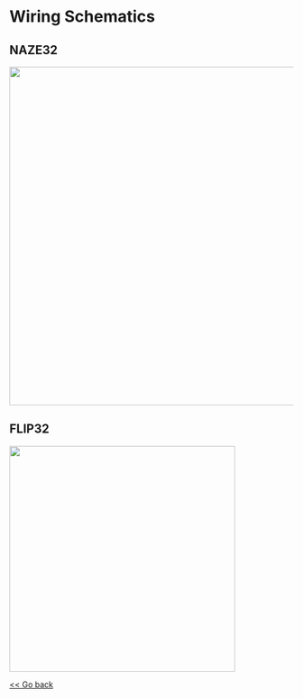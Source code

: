 # Wiring Schematics

## NAZE32

<img src="https://github.com/raul-ortega/u360gts/blob/master/wiki/img/Naze32_wiring.jpg" width="600" />

## FLIP32

<img src="https://github.com/raul-ortega/u360gts/blob/master/wiki/img/flip32_wiring.png" width="400" />

[<< Go back](https://github.com/raul-ortega/u360gts/blob/master/wiki/index.md)
